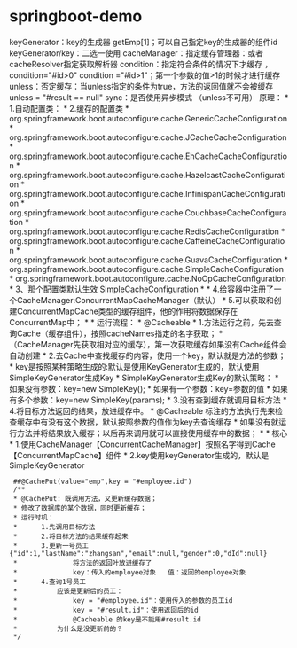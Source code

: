 # springboot-demo
 keyGenerator：key的生成器   getEmp[1]；可以自己指定key的生成器的组件id
     keyGenerator/key：二选一使用
 cacheManager：指定缓存管理器：或者cacheResolver指定获取解析器
condition：指定符合条件的情况下才缓存
          ，condition="#id>0"
           condition ="#id>1"；第一个参数的值>1的时候才进行缓存
unless：否定缓存：当unless指定的条件为true，方法的返回值就不会被缓存
unless = "#result == null"
sync：是否使用异步模式 （unless不可用）
原理：
     *      1.自动配置类：
     *      2.缓存的配置类
     *      org.springframework.boot.autoconfigure.cache.GenericCacheConfiguration
     *      org.springframework.boot.autoconfigure.cache.JCacheCacheConfiguration
     *      org.springframework.boot.autoconfigure.cache.EhCacheCacheConfiguration
     *      org.springframework.boot.autoconfigure.cache.HazelcastCacheConfiguration
     *      org.springframework.boot.autoconfigure.cache.InfinispanCacheConfiguration
     *      org.springframework.boot.autoconfigure.cache.CouchbaseCacheConfiguration
     *      org.springframework.boot.autoconfigure.cache.RedisCacheConfiguration
     *      org.springframework.boot.autoconfigure.cache.CaffeineCacheConfiguration
     *      org.springframework.boot.autoconfigure.cache.GuavaCacheConfiguration
     *      org.springframework.boot.autoconfigure.cache.SimpleCacheConfiguration
     *      org.springframework.boot.autoconfigure.cache.NoOpCacheConfiguration
     *      3、那个配置类默认生效 SimpleCacheConfiguration
     *
     *      4.给容器中注册了一个CacheManager:ConcurrentMapCacheManager（默认）
     *      5.可以获取和创建ConcurrentMapCache类型的缓存组件，他的作用将数据保存在ConcurrentMap中；
     *
     *      运行流程：
     *      @Cacheable
     *      1.方法运行之前，先去查询Cache（缓存组件），按照cacheNames指定的名字获取；
     *          （CacheManager先获取相对应的缓存），第一次获取缓存如果没有Cache组件会自动创建
     *      2.去Cache中查找缓存的内容，使用一个key，默认就是方法的参数；
     *          key是按照某种策略生成的:默认是使用KeyGenerator生成的，默认使用SimpleKeyGenerator生成Key
     *              SimpleKeyGenerator生成Key的默认策略：
     *                     如果没有参数：key=new SimpleKey();
     *                     如果有一个参数：key=参数的值
     *                     如果有多个参数：key=new SimpleKey(params);
     *      3.没有查到缓存就调用目标方法
     *      4.将目标方法返回的结果，放进缓存中。
     *      @Cacheable 标注的方法执行先来检查缓存中有没有这个数据，默认按照参数的值作为key去查询缓存
     *      如果没有就运行方法并将结果放入缓存；以后再来调用就可以直接使用缓存中的数据；
     *
     *      核心
     *          1.使用CacheManager【ConcurrentCacheManager】按照名字得到Cache【ConcurrentMapCache】组件
     *          2.key使用keyGenerator生成的，默认是SimpleKeyGenerator
     
     ##@CachePut(value="emp",key = "#employee.id")
     /**
     * @CachePut: 既调用方法，又更新缓存数据；
     * 修改了数据库的某个数据，同时更新缓存；
     * 运行时机：
     *      1.先调用目标方法
     *      2.将目标方法的结果缓存起来
     *      3.更新一号员工{"id":1,"lastName":"zhangsan","email":null,"gender":0,"dId":null}
     *              将方法的返回叶放进缓存了
     *              key：传入的employee对象   值：返回的employee对象
     *      4.查询1号员工
     *          应该是更新后的员工：
     *              key = "#employee.id"：使用传入的参数的员工id
     *              key = "#result.id"：使用返回后的id
     *              @Cacheable 的key是不能用#result.id
     *          为什么是没更新前的？
     */
